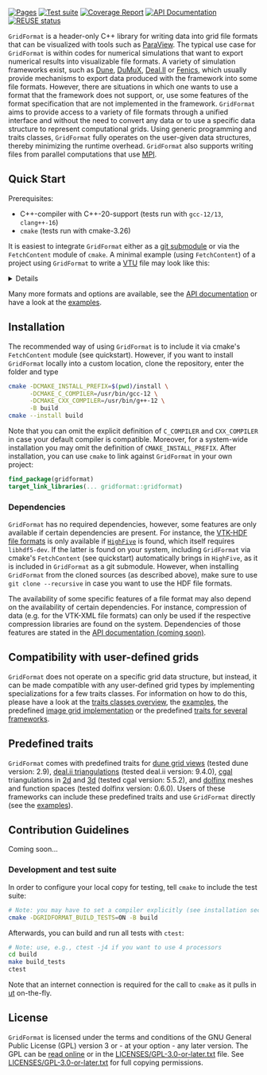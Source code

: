 <!-- SPDX-FileCopyrightText: 2022 Dennis Gläser <dennis.glaeser@iws.uni-stuttgart.de> -->
<!-- SPDX-License-Identifier: GPL-3.0-or-later -->

[![Pages](https://github.com/dglaeser/gridformat/actions/workflows/pages.yml/badge.svg)](https://dglaeser.github.io/gridformat)
[![Test suite](https://github.com/dglaeser/gridformat/actions/workflows/main.yml/badge.svg)](https://github.com/dglaeser/gridformat/actions?query=branch%3Amain+)
[![Coverage Report](https://dglaeser.github.io/gridformat/coverage.svg)](https://dglaeser.github.io/gridformat/test_coverage)
[![API Documentation](https://img.shields.io/badge/doc-API-ff69b4)](https://dglaeser.github.io/gridformat)
[![REUSE status](https://api.reuse.software/badge/git.fsfe.org/reuse/api)](https://api.reuse.software/info/git.fsfe.org/reuse/api)

`GridFormat` is a header-only C++ library for writing data into grid file formats that can be visualized with tools
such as [ParaView](https://www.paraview.org/). The typical use case for `GridFormat` is within codes for numerical simulations
that want to export numerical results into visualizable file formats. A variety of simulation frameworks exist, such as
[Dune](https://www.dune-project.org/), [DuMuX](https://dumux.org/), [Deal.II](https://www.dealii.org/) or [Fenics](https://fenicsproject.org/),
which usually provide mechanisms to export data produced with the framework into some file formats. However, there are situations
in which one wants to use a format that the framework does not support, or, use some features of the format specification that are
not implemented in the framework. `GridFormat` aims to provide access to a variety of file formats through a unified interface and
without the need to convert any data or to use a specific data structure to represent computational grids. Using generic programming
and traits classes, `GridFormat` fully operates on the user-given data structures, thereby minimizing the runtime overhead.
`GridFormat` also supports writing files from parallel computations that use [MPI](https://de.wikipedia.org/wiki/Message_Passing_Interface).


## Quick Start

Prerequisites:

- C++-compiler with C++-20-support (tests run with `gcc-12/13`, `clang++-16`)
- `cmake` (tests run with cmake-3.26)

It is easiest to integrate `GridFormat` either as a [git submodule](https://git-scm.com/book/en/v2/Git-Tools-Submodules)
or via the `FetchContent` module of `cmake`. A minimal example (using `FetchContent`) of a project using `GridFormat` to
write a [VTU](https://examples.vtk.org/site/VTKFileFormats/#unstructuredgrid) file may look like this:

<details>

```cmake
cmake_minimum_required(VERSION 3.22)
project(some_app_using_gridformat)

include(FetchContent)
FetchContent_Declare(
    gridformat
    GIT_REPOSITORY https://github.com/dglaeser/gridformat
    GIT_TAG main
    GIT_PROGRESS true
    GIT_SHALLOW true
    GIT_SUBMODULES_RECURSE OFF
)
FetchContent_MakeAvailable(gridformat)

add_executable(my_app my_app.cpp)
target_link_libraries(my_app PRIVATE gridformat::gridformat)
```

```cpp
#include <array>
#include <gridformat/gridformat.hpp>

double analytical_function(const std::array<double, 2>& position) {
    return position[0]*position[1];
}

int main () {
    // For this example we have no user-defined grid type. Let's just use a predefined one...
    GridFormat::ImageGrid<2, double> grid{
        {1.0, 1.0}, // domain size
        {10, 12}    // number of cells (pixels) in each direction
    };

    // Let's write an analytical field into .vtu file format. Fields are attached to the
    // writer via lambdas that return the discrete values at points or cells.
    GridFormat::Writer writer{GridFormat::vtu, grid};
    writer.set_point_field("point_field", [&] (const auto& point) {
        return analytical_function(grid.position(point));
    });
    writer.set_cell_field("cell_field", [&] (const auto& cell) {
        return analytical_function(grid.center(cell));
    });
    writer.write("my_test_file");  // the file extension will be appended by the writer

    return 0;
}
```

</details>

Many more formats and options are available, see the [API documentation](https://dglaeser.github.io/gridformat/)
or have a look at the [examples](./examples).


## Installation

The recommended way of using `GridFormat` is to include it via cmake's `FetchContent` module (see quickstart).
However, if you want to install `GridFormat` locally into a custom location, clone the repository, enter the
folder and type

```bash
cmake -DCMAKE_INSTALL_PREFIX=$(pwd)/install \
      -DCMAKE_C_COMPILER=/usr/bin/gcc-12 \
      -DCMAKE_CXX_COMPILER=/usr/bin/g++-12 \
      -B build
cmake --install build
```

Note that you can omit the explicit definition of `C_COMPILER` and `CXX_COMPILER` in case your default compiler is compatible.
Moreover, for a system-wide installation you may omit the definition of `CMAKE_INSTALL_PREFIX`. After installation, you can
use `cmake` to link against `GridFormat` in your own project:

```cmake
find_package(gridformat)
target_link_libraries(... gridformat::gridformat)
```

### Dependencies

`GridFormat` has no required dependencies, however, some features are only available if certain dependencies are present. For
instance, the [VTK-HDF file formats](https://examples.vtk.org/site/VTKFileFormats/#hdf-file-formats) is only available if
[`HighFive`](https://github.com/BlueBrain/HighFive) is found, which itself requires `libhdf5-dev`. If the latter is found on
your system, including `GridFormat` via cmake's `FetchContent` (see quickstart) automatically brings in `HighFive`, as it is
included in `GridFormat` as a git submodule. However, when installing `GridFormat` from the cloned sources (as described above),
make sure to use `git clone --recursive` in case you want to use the HDF file formats.

The availability of some specific features of a file format may also depend on the availability of certain dependencies. For
instance, compression of data (e.g. for the VTK-XML file formats) can only be used if the respective compression libraries are
found on the system. Dependencies of those features are stated in the [API documentation (coming soon)](https://github.com/dglaeser/gridformat).


## Compatibility with user-defined grids

`GridFormat` does not operate on a specific grid data structure, but instead, it can be made compatible with any user-defined
grid types by implementing specializations for a few traits classes. For information on how to do this, please have a look at the
[traits classes overview](docs/pages/traits.md),
the [examples](./examples),
the predefined [image grid implementation](https://github.com/dglaeser/gridformat/blob/main/gridformat/grid/image_grid.hpp)
or the predefined [traits for several frameworks](https://github.com/dglaeser/gridformat/blob/main/gridformat/traits).


## Predefined traits

`GridFormat` comes with predefined traits for
[dune grid views](https://www.dune-project.org/doxygen/2.8.0/classDune_1_1GridView.html) (tested dune version: 2.9),
[deal.ii triangulations](https://www.dealii.org/current/doxygen/deal.II/classTriangulation.html) (tested deal.ii version: 9.4.0),
[cgal](https://www.cgal.org/) triangulations in
[2d](https://doc.cgal.org/latest/Triangulation_2/index.html) and
[3d](https://doc.cgal.org/latest/Triangulation_3/index.html) (tested cgal version: 5.5.2),
and [dolfinx](https://github.com/FEniCS/dolfinx) meshes and function spaces (tested dolfinx version: 0.6.0).
Users of these frameworks can include these predefined traits and use `GridFormat` directly
(see the [examples](https://github.com/dglaeser/gridformat/tree/main/examples)).


## Contribution Guidelines

Coming soon...

### Development and test suite

In order to configure your local copy for testing, tell `cmake` to include the test suite:

```bash
# Note: you may have to set a compiler explicitly (see installation section)
cmake -DGRIDFORMAT_BUILD_TESTS=ON -B build
```

Afterwards, you can build and run all tests with `ctest`:

```bash
# Note: use, e.g., ctest -j4 if you want to use 4 processors
cd build
make build_tests
ctest
```

Note that an internet connection is required for the call to `cmake` as it pulls in [ut](https://github.com/boost-ext/ut) on-the-fly.

## License

`GridFormat` is licensed under the terms and conditions of the GNU General Public License (GPL) version 3 or - at your option -
any later version. The GPL can be [read online](https://www.gnu.org/licenses/gpl-3.0.en.html) or in the
[LICENSES/GPL-3.0-or-later.txt](https://github.com/dglaeser/gridformat/blob/main/LICENSES/GPL-3.0-or-later.txt) file.
See [LICENSES/GPL-3.0-or-later.txt](https://github.com/dglaeser/gridformat/blob/main/LICENSES/GPL-3.0-or-later.txt) for full copying permissions.
